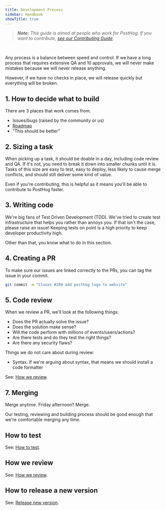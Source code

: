 ```yaml
---
title: Development Process
sidebar: Handbook
showTitle: true
---
```


> _**Note:** This guide is aimed at people who work for PostHog. If you want to contribute, [see our Contributing Guide](/docs/contributing)._

<br />

Any process is a balance between speed and control. If we have a long process that requires extensive QA and 10 approvals, we will never make mistakes because we will never release anything.

However, if we have no checks in place, we will release quickly but everything will be broken.


## 1. How to decide what to build

There are 3 places that work comes from.

- Issues/bugs (raised by the community or us)
- [Roadmap](/handbook/strategy/roadmap)
- "This should be better"


## 2. Sizing a task

When picking up a task, it should be doable in a day, including code review and QA. If it's not, you need to break it down into smaller chunks until it is. Tasks of this size are easy to test, easy to deploy, less likely to cause merge conflicts, and should still deliver some kind of value.

Even if you're contributing, this is helpful as it means you'll be able to contribute to PostHog faster.

## 3. Writing code

We're big fans of Test Driven Development (TDD). We've tried to create test infrastructure that helps you rather than annoys you. If that isn't the case, please raise an issue! Keeping tests on point is a high priority to keep developer productivity high.

Other than that, you know what to do in this section.

## 4. Creating a PR

To make sure our issues are linked correctly to the PRs, you can tag the issue in your commit.

```bash
git commit -m "Closes #289 add posthog logo to website"
```

## 5. Code review

When we review a PR, we'll look at the following things:
- Does the PR actually solve the issue?
- Does the solution make sense?
- Will the code perform with millions of events/users/actions?
- Are there tests and do they test the right things?
- Are there any security flaws?

Things we do not care about during review:
- Syntax. If we're arguing about syntax, that means we should install a code formatter

See: [How we review](/handbook/engineering/how-we-review).

## 7. Merging

Merge anytime. Friday afternoon? Merge.

Our testing, reviewing and building process should be good enough that we're comfortable merging any time.

## How to test

See: [How to test](/docs/contributing#testing).

## How we review

See: [How we review](/handbook/engineering/how-we-review).

## How to release a new version 

See: [Release new version](/handbook/engineering/release-new-version).
